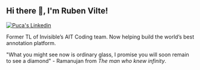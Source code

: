<h2> Hi there 👋, I'm Ruben Vilte! </h2>
    
[![Puca's Linkedin](https://img.shields.io/badge/LinkedIn-0077B5?style=for-the-badge&logo=linkedin&logoColor=white)](https://www.linkedin.com/in/alejandropuca/)

Former TL of Invisible’s AIT Coding team. Now helping build the world’s best annotation platform.

"What you might see now is ordinary glass, I promise you will soon remain to see a diamond" - Ramanujan from *The man who knew infinity*.
